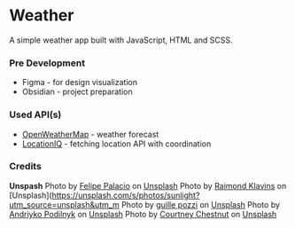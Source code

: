 # Weather 
A simple weather app built with JavaScript, HTML and SCSS.

### Pre Development
- Figma - for design visualization
- Obsidian - project preparation

### Used API(s)
- [OpenWeatherMap](https://openweathermap.org/) - weather forecast
- [LocationIQ](https://locationiq.com/) - fetching location API with coordination

### Credits
**Unspash**
Photo by [Felipe Palacio](https://unsplash.com/@swifteagle?utm_source=unsplash&utm_medium=referral&utm_content=creditCopyText) on [Unsplash](https://unsplash.com/collections/1445644/weather?utm_source=unsplash&utm_medium=referral&utm_content=creditCopyText)
Photo by [Raimond Klavins](https://unsplash.com/@raimondklavins?utm_source=unsplash&utm_medium=referral&utm_content=creditCopyText) on [Unsplash](https://unsplash.com/s/photos/sunlight?utm_source=unsplash&utm_m
Photo by [guille pozzi](https://unsplash.com/@guillepozzi?utm_source=unsplash&utm_medium=referral&utm_content=creditCopyText) on [Unsplash](https://unsplash.com/s/photos/snow-night?utm_source=unsplash&utm_medium=referral&utm_content=creditCopyText)
Photo by [Andriyko Podilnyk](https://unsplash.com/@yirage?utm_source=unsplash&utm_medium=referral&utm_content=creditCopyText) on [Unsplash](https://unsplash.com/s/photos/cloudy-night?utm_source=unsplash&utm_medium=referral&utm_content=creditCopyText)
Photo by [Courtney Chestnut](https://unsplash.com/@court_nut?utm_source=unsplash&utm_medium=referral&utm_content=creditCopyText) on [Unsplash](https://unsplash.com/s/photos/heavy-snow?utm_source=unsplash&utm_medium=referral&utm_content=creditCopyText)